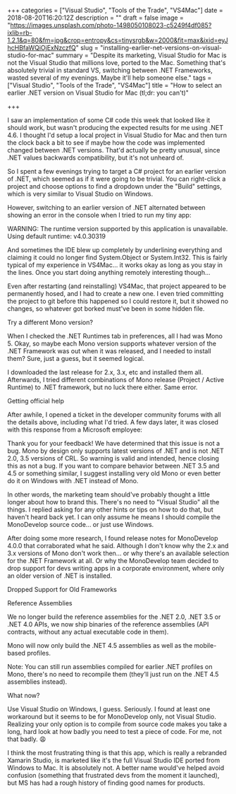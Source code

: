 +++
categories = ["Visual Studio", "Tools of the Trade", "VS4Mac"]
date = 2018-08-20T16:20:12Z
description = ""
draft = false
image = "https://images.unsplash.com/photo-1498050108023-c5249f4df085?ixlib=rb-1.2.1&q=80&fm=jpg&crop=entropy&cs=tinysrgb&w=2000&fit=max&ixid=eyJhcHBfaWQiOjExNzczfQ"
slug = "installing-earlier-net-versions-on-visual-studio-for-mac"
summary = "Despite its marketing, Visual Studio for Mac is not the Visual Studio that millions love, ported to the Mac. Something that's absolutely trivial in standard VS, switching between .NET Frameworks, wasted several of my evenings. Maybe it'll help someone else."
tags = ["Visual Studio", "Tools of the Trade", "VS4Mac"]
title = "How to select an earlier .NET version on Visual Studio for Mac (tl;dr: you can't)"

+++


I saw an implementation of some C# code this week that looked like it should work, but wasn't producing the expected results for me using .NET 4.6. I thought I'd setup a local project in Visual Studio for Mac and then turn the clock back a bit to see if maybe how the code was implemented changed between .NET versions. That'd actually be pretty unusual, since .NET values backwards compatibility, but it's not unheard of.

So I spent a few evenings trying to target a C# project for an earlier version of .NET, which seemed as if it were going to be trivial. You can right-click a project and choose options to find a dropdown under the "Build" settings, which is very similar to Visual Studio on Windows.

However, switching to an earlier version of .NET alternated between showing an error in the console when I tried to run my tiny app:

WARNING: The runtime version supported by this application is unavailable.
Using default runtime: v4.0.30319

And sometimes the IDE blew up completely by underlining everything and claiming it could no longer find System.Object or System.Int32. This is fairly typical of my experience in VS4Mac... it works okay as long as you stay in the lines. Once you start doing anything remotely interesting though...

Even after restarting (and reinstalling) VS4Mac, that project appeared to be permanently hosed, and I had to create a new one. I even tried committing the project to git before this happened so I could restore it, but it showed no changes, so whatever got borked must've been in some hidden file.


Try a different Mono version?

When I checked the .NET Runtimes tab in preferences, all I had was Mono 5. Okay, so maybe each Mono version supports whatever version of the .NET Framework was out when it was released, and I needed to install them? Sure, just a guess, but it seemed logical.

I downloaded the last release for 2.x, 3.x, etc and installed them all. Afterwards, I tried different combinations of Mono release (Project / Active Runtime) to .NET framework, but no luck there either. Same error.


Getting official help

After awhile, I opened a ticket in the developer community forums with all the details above, including what I'd tried. A few days later, it was closed with this response from a Microsoft employee:

Thank you for your feedback! We have determined that this issue is not a bug. Mono by design only supports latest versions of .NET and is not .NET 2.0, 3.5 versions of CRL. So warning is valid and intended, hence closing this as not a bug. If you want to compare behavior between .NET 3.5 and 4.5 or something similar, I suggest installing very old Mono or even better do it on Windows with .NET instead of Mono.

In other words, the marketing team should've probably thought a little longer about how to brand this. There's no need to "Visual Studio" all the things. I replied asking for any other hints or tips on how to do that, but haven't heard back yet. I can only assume he means I should compile the MonoDevelop source code... or just use Windows.

After doing some more research, I found release notes for MonoDevelop 4.0.0 that corraborated what he said. Although I don't know why the 2.x and 3.x versions of Mono don't work then... or why there's an available selection for the .NET Framework at all. Or why the MonoDevelop team decided to drop support for devs writing apps in a corporate environment, where only an older version of .NET is installed.

Dropped Support for Old Frameworks

Reference Assemblies

We no longer build the reference assemblies for the .NET 2.0, .NET 3.5 or .NET 4.0 APIs, we now ship binaries of the reference assemblies (API contracts, without any actual executable code in them).

Mono will now only build the .NET 4.5 assemblies as well as the mobile-based profiles.

Note: You can still run assemblies compiled for earlier .NET profiles on Mono, there's no need to recompile them (they’ll just run on the .NET 4.5 assemblies instead).


What now?

Use Visual Studio on Windows, I guess. Seriously. I found at least one workaround but it seems to be for MonoDevelop only, not Visual Studio. Realizing your only option is to compile from source code makes you take a long, hard look at how badly you need to test a piece of code. For me, not that badly. 😩

I think the most frustrating thing is that this app, which is really a rebranded Xamarin Studio, is marketed like it's the full Visual Studio IDE ported from Windows to Mac. It is absolutely not. A better name would've helped avoid confusion (something that frustrated devs from the moment it launched), but MS has had a rough history of finding good names for products.